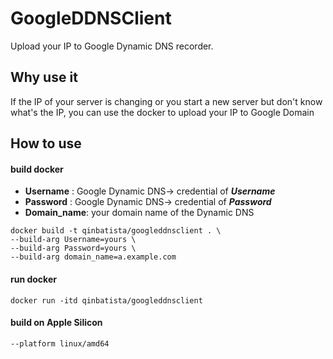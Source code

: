 # GoogleDDNSClient
Upload your IP to Google Dynamic DNS recorder.
## Why use it
If the IP of your server is changing or you start a new server but don't  know what's the IP, you can use the docker to upload your IP to Google Domain


## How to use

#### build docker
* **Username** : Google Dynamic DNS-> credential of ***Username***
* **Password** : Google Dynamic DNS-> credential of ***Password***
* **Domain_name**: your domain name of the Dynamic DNS

``` docker
docker build -t qinbatista/googleddnsclient . \
--build-arg Username=yours \
--build-arg Password=yours \
--build-arg domain_name=a.example.com
```

#### run docker

```docker run
docker run -itd qinbatista/googleddnsclient
```

#### build on Apple Silicon
```
--platform linux/amd64
```
